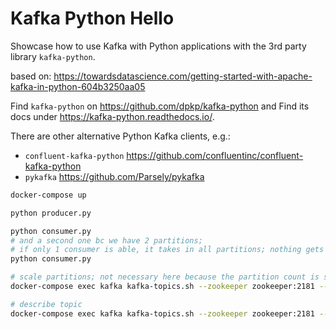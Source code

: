 # Kafka Python Hello
Showcase how to use Kafka with Python applications with the 3rd party library `kafka-python`.

based on: https://towardsdatascience.com/getting-started-with-apache-kafka-in-python-604b3250aa05

Find `kafka-python` on https://github.com/dpkp/kafka-python and
Find its docs under https://kafka-python.readthedocs.io/.

There are other alternative Python Kafka clients, e.g.:
- `confluent-kafka-python` https://github.com/confluentinc/confluent-kafka-python
- `pykafka` https://github.com/Parsely/pykafka

```bash
docker-compose up

python producer.py

python consumer.py
# and a second one bc we have 2 partitions;
# if only 1 consumer is able, it takes in all partitions; nothing gets lost
python consumer.py

# scale partitions; not necessary here because the partition count is set to 2 in the docker-compose.yml already
docker-compose exec kafka kafka-topics.sh --zookeeper zookeeper:2181 --alter --topic my-fav-topic --partitions 2

# describe topic
docker-compose exec kafka kafka-topics.sh --zookeeper zookeeper:2181 --describe my-fav-topic
```
